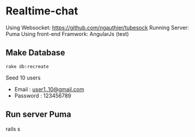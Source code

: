Realtime-chat
======
Using Websocket: https://github.com/ngauthier/tubesock
Running Server:  Puma
Using front-end Framwork: AngularJs (test)

## Make Database

```
rake db:recreate
```

Seed 10 users
* Email : user1..10@gmail.com
* Password : 123456789


## Run server Puma

rails s

